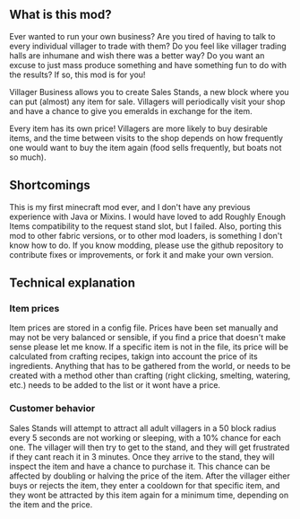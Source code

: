 ## What is this mod?

Ever wanted to run your own business? Are you tired of having to talk to every individual villager to trade with them? Do you feel like villager trading halls are inhumane and wish there was a better way? Do you want an excuse to just mass produce something and have something fun to do with the results? If so, this mod is for you!

Villager Business allows you to create Sales Stands, a new block where you can put (almost) any item for sale. Villagers will periodically visit your shop and have a chance to give you emeralds in exchange for the item.

Every item has its own price! Villagers are more likely to buy desirable items, and the time between visits to the shop depends on how frequently one would want to buy the item again (food sells frequently, but boats not so much).

## Shortcomings

This is my first minecraft mod ever, and I don't have any previous experience with Java or Mixins. I would have loved to add Roughly Enough Items compatibility to the request stand slot, but I failed. Also, porting this mod to other fabric versions, or to other mod loaders, is something I don't know how to do. If you know modding, please use the github repository to contribute fixes or improvements, or fork it and make your own version.

## Technical explanation

### Item prices

Item prices are stored in a config file. Prices have been set manually and may not be very balanced or sensible, if you find a price that doesn't make sense please let me know. If a specific item is not in the file, its price will be calculated from crafting recipes, takign into account the price of its ingredients. Anything that has to be gathered from the world, or needs to be created with a method other than crafting (right clicking, smelting, watering, etc.) needs to be added to the list or it wont have a price.

### Customer behavior

Sales Stands will attempt to attract all adult villagers in a 50 block radius every 5 seconds are not working or sleeping, with a 10% chance for each one. The villager will then try to get to the stand, and they will get frustrated if they cant reach it in 3 minutes. Once they arrive to the stand, they will inspect the item and have a chance to purchase it. This chance can be affected by doubling or halving the price of the item. After the villager either buys or rejects the item, they enter a cooldown for that specific item, and they wont be attracted by this item again for a minimum time, depending on the item and the price.